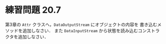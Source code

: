 # 練習問題 20.7
第3章の `Attr` クラスへ，`DataOutputStream` にオブジェクトの内容を
書き込むメソッドを追加しなさい．
また `DataInputStream` から状態を読み込むコンストラクタを追加しなさい．
